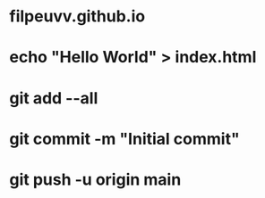 # filpeuvv.github.io
# echo "Hello World" > index.html
# git add --all

# git commit -m "Initial commit"

# git push -u origin main
